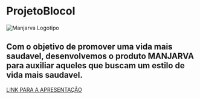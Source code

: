 # ProjetoBlocoI

![Manjarva Logotipo](https://drive.google.com/file/d/1OrESYVyXs8RP2qeUou2ft8775aQi6z48/view?usp=sharing)


## Com o objetivo de promover uma vida mais saudavel, desenvolvemos o produto MANJARVA para auxiliar aqueles que buscam um estilo de vida mais saudavel.

[LINK PARA A APRESENTAÇÃO](https://www.canva.com/design/DAEtIDNLTl8/pdo0KYlqF9oPbYWZ-jQiGA/view?utm_content=DAEtIDNLTl8&utm_campaign=designshare&utm_medium=link&utm_source=sharebutton)
